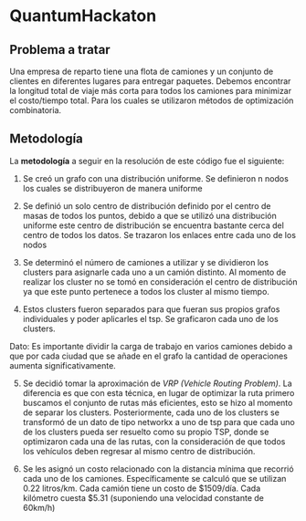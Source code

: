 # QuantumHackaton

## Problema a tratar
Una empresa de reparto tiene una flota de camiones y un conjunto de clientes en diferentes lugares para entregar paquetes.
Debemos encontrar la longitud total de viaje más corta para todos los camiones para minimizar el costo/tiempo total. Para los cuales se utilizaron métodos de optimización combinatoria.

## Metodología
La **metodología** a seguir en la resolución de este código fue el siguiente:

1. Se creó un grafo con una distribución uniforme. Se definieron n nodos los cuales se distribuyeron de manera uniforme

2.  Se definió un solo centro de distribución definido por el centro de masas de todos los puntos, debido a que se utilizó una distribución uniforme este centro de distribución se encuentra bastante cerca del centro de todos los datos. Se trazaron los enlaces entre cada uno de los nodos

3. Se determinó el número de camiones a utilizar y se dividieron los clusters para asignarle cada uno a un camión distinto. Al momento de realizar los cluster no se tomó en consideración el centro de distribución ya que este punto pertenece a todos los cluster al mismo tiempo.

4. Estos clusters fueron separados para que fueran sus propios grafos individuales y poder aplicarles el tsp. Se graficaron cada uno de los clusters.

Dato: Es importante dividir la carga de trabajo en varios camiones debido a que por cada ciudad que se añade en el grafo la cantidad de operaciones aumenta significativamente. 

5. Se decidió tomar la aproximación de *VRP (Vehicle Routing Problem)*. La diferencia es que con esta técnica, en lugar de optimizar la ruta primero buscamos el conjunto de rutas más eficientes, esto se hizo al momento de separar los clusters.
Posteriormente, cada uno de los clusters se transformó de un dato de tipo networkx a uno de tsp para que cada uno de los clusters pueda ser resuelto como su propio TSP, donde se optimizaron cada una de las rutas, con la consideración de que todos los vehículos deben regresar al mismo centro de distribución.

6. Se les asignó un costo relacionado con la distancia mínima que recorrió cada uno de los camiones. Específicamente se calculó que se utilizan 0.22 litros/km. Cada camión tiene un costo de $1509/día. Cada kilómetro cuesta $5.31 (suponiendo una velocidad constante de 60km/h)
